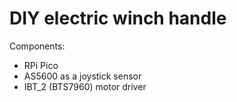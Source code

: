 DIY electric winch handle
===

Components:
 * RPi Pico
 * AS5600 as a joystick sensor
 * IBT_2 (BTS7960) motor driver
